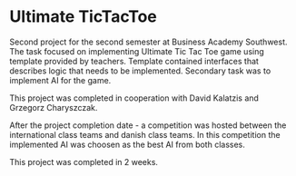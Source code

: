 # Ultimate TicTacToe

Second project for the second semester at Business Academy Southwest. The task focused on implementing Ultimate Tic Tac Toe game using template provided by teachers. Template contained interfaces that describes logic that needs to be implemented. Secondary task was to implement AI for the game.

This project was completed in cooperation with David Kalatzis and Grzegorz Charyszczak.

After the project completion date - a competition was hosted between the international class teams and danish class teams. In this competition the implemented AI was choosen as the best AI from both classes.

This project was completed in 2 weeks.
